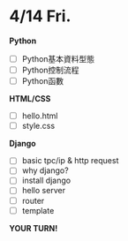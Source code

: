 # 4/14 Fri.

**Python**
- [ ] Python基本資料型態
- [ ] Python控制流程
- [ ] Python函數

**HTML/CSS**
- [ ] hello.html
- [ ] style.css

**Django**
- [ ] basic tpc/ip & http request
- [ ] why django?
- [ ] install django
- [ ] hello server
- [ ] router
- [ ] template 

**YOUR TURN!**